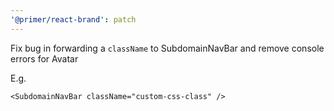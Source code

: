 ```yaml
---
'@primer/react-brand': patch
---
```


Fix bug in forwarding a `className` to SubdomainNavBar and remove console errors for Avatar

E.g.

```
<SubdomainNavBar className="custom-css-class" />
```
